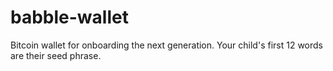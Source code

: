 # babble-wallet
Bitcoin wallet for onboarding the next generation. Your child's first 12 words are their seed phrase.
